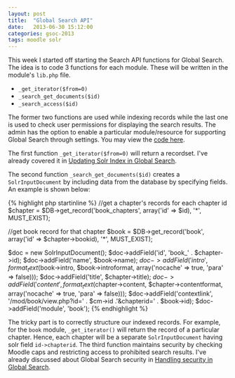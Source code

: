 ```yaml
---
layout: post
title:  "Global Search API"
date:   2013-06-30 15:12:00
categories: gsoc-2013
tags: moodle solr
---
```


This week I started off starting the Search API functions for Global Search. The idea is to code 3 functions for each module. These will be written in the module's <code>lib.php</code> file.

- <code>_get_iterator($from=0)</code>
- <code>_search_get_documents($id)</code>
- <code>_search_access($id)</code>

The former two functions are used while indexing records while the last one is used to check user permissions for displaying the search results.
The admin has the option to enable a particular module/resource for supporting Global Search through settings. You may view the [code here][code-link].

The first function <code>_get_iterator($from=0)</code> will return a recordset. I've already covered it in [Updating Solr Index in Global Search][post-link-1].

The second function <code>_search_get_documents($id)</code> creates a <code>SolrInputDocument</code> by including data from the database by specifying fields. An example is shown below:

{% highlight php startinline %}
//get a chapter's records for each chapter id
$chapter = $DB->get_record('book_chapters', array('id' => $id), '*', MUST_EXIST);
 
//get book record for that chapter
$book = $DB->get_record('book', array('id' => $chapter->bookid), '*', MUST_EXIST);
 
$doc = new SolrInputDocument();
$doc->addField('id', 'book_' . $chapter->id);
$doc->addField('name', $book->name);
$doc->addField('intro', format_text($book->intro, $book->introformat, array('nocache' => true, 'para' => false)));
$doc->addField('title', $chapter->title);
$doc->addField('content', format_text($chapter->content, $chapter->contentformat, array('nocache' => true, 'para' => false)));
$doc->addField('contextlink', '/mod/book/view.php?id=' . $cm->id .'&chapterid=' . $book->id);
$doc->addField('module', 'book');
{% endhighlight %}

The tricky part is to correctly structure our indexed records. For example, for the <code>book</code> module, <code>_get_iterator()</code> will return the record of a particular chapter. Hence, each chapter will be a separate <code>SolrInputDocument</code> having solr field <code>id->chapterid</code>.
The third function maintains security by checking Moodle caps and restricting access to prohibited search results. I've already discussed about Global Search security in [Handling security in Global Search][post-link-2].

[code-link]: https://github.com/prateeksachan/moodle/tree/gs2/admin/settings/globalsearch.php
[post-link-1]: http://prateeksachan.com/updating-solr-index-in-global-search/
[post-link-2]: http://prateeksachan.com/handling-security-in-global-search/